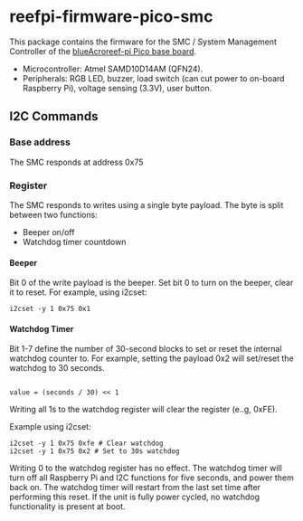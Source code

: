 # reefpi-firmware-pico-smc

This package contains the firmware for the SMC / System Management
Controller of the [blueAcro](https://blueacro.com)[reef-pi Pico base
board](https://github.com/blueacro/reefpi-pico).

 * Microcontroller: Atmel SAMD10D14AM (QFN24).  
 * Peripherals: RGB LED, buzzer, load switch (can cut power to 
   on-board Raspberry Pi), voltage sensing (3.3V), user button.

   
## I2C Commands

### Base address

The SMC responds at address 0x75

### Register

The SMC responds to writes using a single byte payload. The byte
is split between two functions:

* Beeper on/off
* Watchdog timer countdown


#### Beeper
Bit 0 of the write payload is the beeper. Set bit 0 to 
turn on the beeper, clear it to reset. For example, using i2cset:

```
i2cset -y 1 0x75 0x1
```

#### Watchdog Timer

Bit 1-7 define the number of 30-second blocks to set or reset the internal watchdog
counter to. For example, setting the payload 0x2 will set/reset the watchdog to 30 seconds.

```

value = (seconds / 30) << 1

```

Writing all 1s to the watchdog register will clear the register (e..g, 0xFE).

Example using i2cset:

```
i2cset -y 1 0x75 0xfe # Clear watchdog
i2cset -y 1 0x75 0x2 # Set to 30s watchdog
```

Writing 0 to the watchdog register has no effect. The watchdog timer will turn off all Raspberry Pi
and I2C functions for five seconds, and power them back on. The watchdog timer will restart from the last set time
after performing this reset. If the unit is fully power cycled, no watchdog functionality is present at boot.